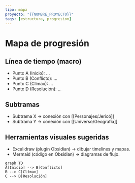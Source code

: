 ```yaml
---
tipo: mapa
proyecto: "{{NOMBRE_PROYECTO}}"
tags: [estructura, progresion]
---
```


# Mapa de progresión

## Línea de tiempo (macro)
- Punto A (Inicio): …
- Punto B (Conflicto): …
- Punto C (Clímax): …
- Punto D (Resolución): …

## Subtramas
- Subtrama X → conexión con [[Personajes/Jericó]]
- Subtrama Y → conexión con [[Universo/Geografía]]

## Herramientas visuales sugeridas
- Excalidraw (plugin Obsidian) → dibujar timelines y mapas.
- Mermaid (código en Obsidian) → diagramas de flujo.

```mermaid
graph TD
A[Inicio] --> B[Conflicto]
B --> C[Clímax]
C --> D[Resolución]
